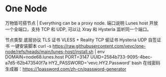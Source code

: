 # One Node

万物皆可搭节点 | Everything can be a proxy node.
端口说明
Lunes host 开放一个全端口，支持 TCP 和 UDP, 可以让 Xray 和 Hysteria 监听同一个端口。

节点类型	底层协议	TLS 证书
VLESS + Reality	TCP	偷证书
Hysteria	UDP	自签证书
一键安装脚本
curl -s https://raw.githubusercontent.com/vevc/one-node/refs/heads/main/lunes-host/install.sh |
env DOMAIN=node68.lunes.host PORT=3147 UUID=2584b733-9095-4bec-a7d5-62b473540f7a HY2_PASSWORD='vevc.HY2.Password' bash
在线密码生成器：https://1password.com/zh-cn/password-generator
